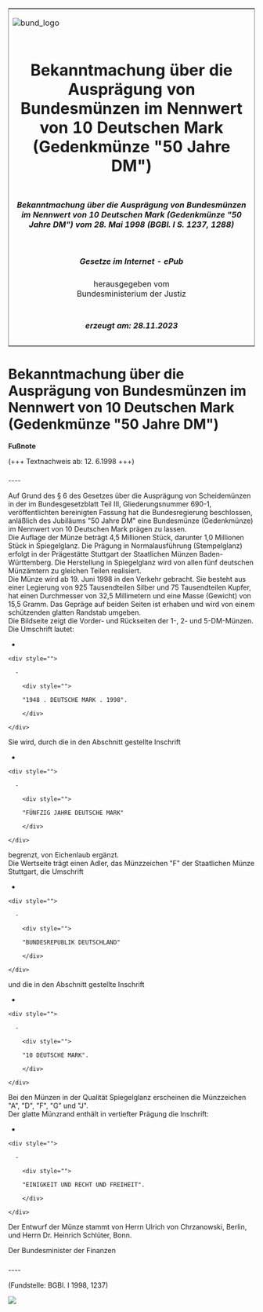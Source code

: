 <span id="DECKBLATT.html"></span>

<table border="0" frame="border" width="100%">

<tr valign="top">

<td align="left">

![bund\_logo](BfJ_2021_Web_de_de.gif)

</td>

<td align="right">

 

</td>

</tr>

<tr align="center" valign="middle">

<td colspan="2">

# Bekanntmachung über die Ausprägung von Bundesmünzen im Nennwert von 10 Deutschen Mark (Gedenkmünze "50 Jahre DM")

</td>

</tr>

<tr align="center" valign="middle">

<td colspan="2">

##### Bekanntmachung über die Ausprägung von Bundesmünzen im Nennwert von 10 Deutschen Mark (Gedenkmünze "50 Jahre DM") vom 28. Mai 1998 (BGBl. I S. 1237, 1288)

</td>

</tr>

<tr align="center" valign="middle">

<td colspan="2">

  
  

##### Gesetze im Internet - ePub  
  
herausgegeben vom  
Bundesministerium der Justiz

</td>

</tr>

<tr align="center" valign="bottom">

<td colspan="2">

  
  

##### erzeugt am: 28.11.2023

</td>

</tr>

</table>

<span id="BJNR123700998.html"></span>

# Bekanntmachung über die Ausprägung von Bundesmünzen im Nennwert von 10 Deutschen Mark (Gedenkmünze "50 Jahre DM")

<div>

  
**Fußnote**

<div class="jnhtml">

<div>

<div class="jurAbsatz">

(+++ Textnachweis ab: 12. 6.1998 +++)

</div>

</div>

</div>

</div>

<span id="BJNR123700998BJNE000100305.html"></span>

###   
\----

<div>

<div class="jnhtml">

<div>

<div class="jurAbsatz">

Auf Grund des § 6 des Gesetzes über die Ausprägung von Scheidemünzen in
der im Bundesgesetzblatt Teil III, Gliederungsnummer 690-1,
veröffentlichten bereinigten Fassung hat die Bundesregierung
beschlossen, anläßlich des Jubiläums "50 Jahre DM" eine Bundesmünze
(Gedenkmünze) im Nennwert von 10 Deutschen Mark prägen zu lassen.  
Die Auflage der Münze beträgt 4,5 Millionen Stück, darunter 1,0
Millionen Stück in Spiegelglanz. Die Prägung in Normalausführung
(Stempelglanz) erfolgt in der Prägestätte Stuttgart der Staatlichen
Münzen Baden-Württemberg. Die Herstellung in Spiegelglanz wird von
allen fünf deutschen Münzämtern zu gleichen Teilen realisiert.  
Die Münze wird ab 19. Juni 1998 in den Verkehr gebracht. Sie besteht aus
einer Legierung von 925 Tausendteilen Silber und 75 Tausendteilen
Kupfer, hat einen Durchmesser von 32,5 Millimetern und eine Masse
(Gewicht) von 15,5 Gramm. Das Gepräge auf beiden Seiten ist erhaben und
wird von einem schützenden glatten Randstab umgeben.  
Die Bildseite zeigt die Vorder- und Rückseiten der 1-, 2- und
5-DM-Münzen.  
Die Umschrift lautet:

  - 
    
    <div style="">
    
      - 
        
        <div style="">
        
        "1948 . DEUTSCHE MARK . 1998".
        
        </div>
    
    </div>

Sie wird, durch die in den Abschnitt gestellte Inschrift

  - 
    
    <div style="">
    
      - 
        
        <div style="">
        
        "FÜNFZIG JAHRE DEUTSCHE MARK"
        
        </div>
    
    </div>

begrenzt, von Eichenlaub ergänzt.  
Die Wertseite trägt einen Adler, das Münzzeichen "F" der Staatlichen
Münze Stuttgart, die Umschrift

  - 
    
    <div style="">
    
      - 
        
        <div style="">
        
        "BUNDESREPUBLIK DEUTSCHLAND"
        
        </div>
    
    </div>

und die in den Abschnitt gestellte Inschrift

  - 
    
    <div style="">
    
      - 
        
        <div style="">
        
        "10 DEUTSCHE MARK".
        
        </div>
    
    </div>

Bei den Münzen in der Qualität Spiegelglanz erscheinen die Münzzeichen
"A", "D", "F", "G" und "J".  
Der glatte Münzrand enthält in vertiefter Prägung die Inschrift:

  - 
    
    <div style="">
    
      - 
        
        <div style="">
        
        "EINIGKEIT UND RECHT UND FREIHEIT".
        
        </div>
    
    </div>

Der Entwurf der Münze stammt von Herrn Ulrich von Chrzanowski, Berlin,
und Herrn Dr. Heinrich Schlüter, Bonn.

</div>

<div class="jurAbsatz">

<span class="SP">Der Bundesminister der Finanzen</span>

</div>

</div>

</div>

</div>

<span id="BJNR123700998BJNE000200305.html"></span>

###   
\----

<div>

<div class="jnhtml">

<div>

<div class="jurAbsatz">

<div class="kommentar_Fundstelle">

  
(Fundstelle: BGBl. I 1998, 1237)

</div>

  
  
![](bgbl1_1998_j1237_0010.jpeg)  
  

</div>

</div>

</div>

</div>
